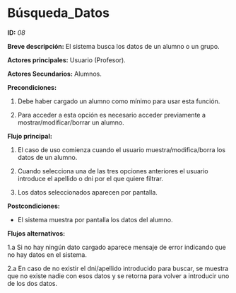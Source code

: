 # Búsqueda_Datos

**ID:** *08*

**Breve descripción:**
El sistema busca los datos de un alumno o un grupo.

**Actores principales:** Usuario (Profesor).

**Actores Secundarios:** Alumnos.

**Precondiciones:**

1. Debe haber cargado un alumno como mínimo para usar esta función.

2. Para acceder a esta opción es necesario acceder previamente a mostrar/modificar/borrar un alumno.

**Flujo principal:**

1. El caso de uso comienza cuando el usuario muestra/modifica/borra los datos de un alumno.

2. Cuando selecciona una de las tres opciones anteriores el usuario introduce el apellido o dni por el que quiere filtrar.

3. Los datos seleccionados aparecen por pantalla.

**Postcondiciones:**

* El sistema muestra por pantalla los datos del alumno.

**Flujos alternativos:**

1.a Si no hay ningún dato cargado aparece mensaje de error indicando que no hay datos en el sistema.

2.a En caso de no existir el dni/apellido introducido para buscar, se muestra que no existe nadie con esos datos y se retorna para volver a introducir uno de los dos datos.
